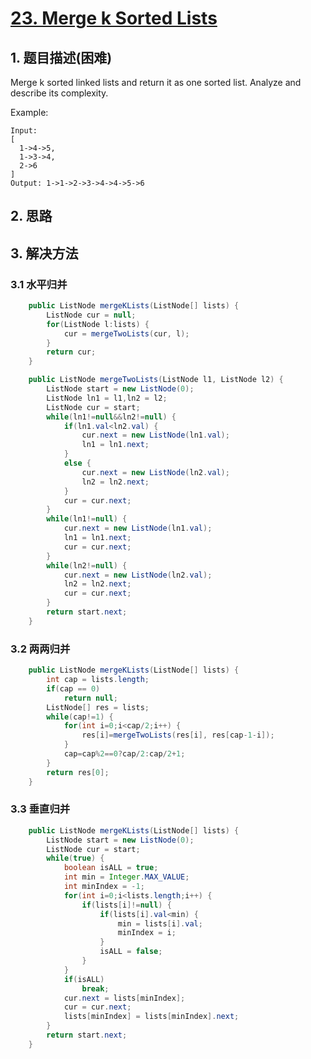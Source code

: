 # [23. Merge k Sorted Lists](https://leetcode-cn.com/problems/merge-k-sorted-lists/)

## 1. 题目描述(困难)

Merge k sorted linked lists and return it as one sorted list. Analyze and describe its complexity.

Example:
```
Input:
[
  1->4->5,
  1->3->4,
  2->6
]
Output: 1->1->2->3->4->4->5->6
```
## 2. 思路

## 3. 解决方法

### 3.1 水平归并


```java
    public ListNode mergeKLists(ListNode[] lists) {
        ListNode cur = null;
        for(ListNode l:lists) {
        	cur = mergeTwoLists(cur, l);
        }
        return cur;
    }
```

```java
    public ListNode mergeTwoLists(ListNode l1, ListNode l2) {
    	ListNode start = new ListNode(0);
    	ListNode ln1 = l1,ln2 = l2;
    	ListNode cur = start;
    	while(ln1!=null&&ln2!=null) {
    		if(ln1.val<ln2.val) {
    			cur.next = new ListNode(ln1.val);
    			ln1 = ln1.next;
    		}
    		else {
    			cur.next = new ListNode(ln2.val);
    			ln2 = ln2.next;
    		}
    		cur = cur.next;
    	}
    	while(ln1!=null) {
    		cur.next = new ListNode(ln1.val);
			ln1 = ln1.next;
			cur = cur.next;
    	}
    	while(ln2!=null) {
    		cur.next = new ListNode(ln2.val);
			ln2 = ln2.next;
			cur = cur.next;
    	}
        return start.next;
    }
```



### 3.2 两两归并



```java
    public ListNode mergeKLists(ListNode[] lists) {
    	int cap = lists.length;
    	if(cap == 0)
    		return null;
        ListNode[] res = lists;
        while(cap!=1) {
        	for(int i=0;i<cap/2;i++) {
        		res[i]=mergeTwoLists(res[i], res[cap-1-i]);
        	}
        	cap=cap%2==0?cap/2:cap/2+1;
        }
        return res[0];
    }
```

### 3.3 垂直归并



```java
    public ListNode mergeKLists(ListNode[] lists) {
    	ListNode start = new ListNode(0);
    	ListNode cur = start;
    	while(true) {
    		boolean isALL = true;
    		int min = Integer.MAX_VALUE;
    		int minIndex = -1;
    		for(int i=0;i<lists.length;i++) {
    			if(lists[i]!=null) {
    				if(lists[i].val<min) {
    					min = lists[i].val;
    					minIndex = i;
    				}
    				isALL = false;
    			}
    		}
    		if(isALL)
    			break;
    		cur.next = lists[minIndex];
    		cur = cur.next;
    		lists[minIndex] = lists[minIndex].next; 
    	}
    	return start.next;
    }
```


